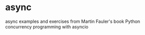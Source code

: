 # async
async examples and exercises from Martin Fauler's book Python concurrency programming with asyncio
